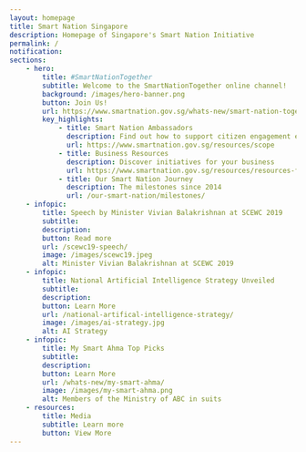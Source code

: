 ```yaml
---
layout: homepage
title: Smart Nation Singapore
description: Homepage of Singapore's Smart Nation Initiative
permalink: /
notification: 
sections:
    - hero:
        title: #SmartNationTogether
        subtitle: Welcome to the SmartNationTogether online channel! 
        background: /images/hero-banner.png
        button: Join Us! 
        url: https://www.smartnation.gov.sg/whats-new/smart-nation-together
        key_highlights:
            - title: Smart Nation Ambassadors
              description: Find out how to support citizen engagement efforts
              url: https://www.smartnation.gov.sg/resources/scope
            - title: Business Resources 
              description: Discover initiatives for your business 
              url: https://www.smartnation.gov.sg/resources/resources-for-businesses
            - title: Our Smart Nation Journey
              description: The milestones since 2014
              url: /our-smart-nation/milestones/
    - infopic:
        title: Speech by Minister Vivian Balakrishnan at SCEWC 2019
        subtitle: 
        description: 
        button: Read more
        url: /scewc19-speech/
        image: /images/scewc19.jpeg
        alt: Minister Vivian Balakrishnan at SCEWC 2019 
    - infopic:
        title: National Artificial Intelligence Strategy Unveiled
        subtitle: 
        description: 
        button: Learn More
        url: /national-artifical-intelligence-strategy/
        image: /images/ai-strategy.jpg
        alt: AI Strategy
    - infopic:
        title: My Smart Ahma Top Picks
        subtitle: 
        description:
        button: Learn More
        url: /whats-new/my-smart-ahma/
        image: /images/my-smart-ahma.png
        alt: Members of the Ministry of ABC in suits
    - resources:
        title: Media
        subtitle: Learn more
        button: View More
---
```

